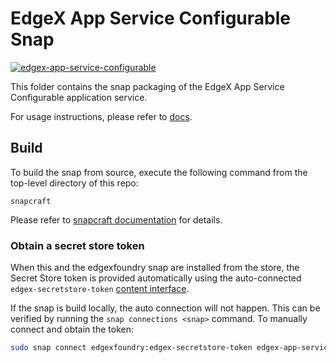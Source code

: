# EdgeX App Service Configurable Snap
[![edgex-app-service-configurable](https://snapcraft.io/edgex-app-service-configurable/badge.svg)](https://snapcraft.io/edgex-app-service-configurable)

This folder contains the snap packaging of the EdgeX App Service Configurable application service.

For usage instructions, please refer to [docs](https://docs.edgexfoundry.org/2.2/getting-started/Ch-GettingStartedSnapUsers/#app-service-configurable).

## Build
To build the snap from source, execute the following command from the top-level directory of this repo:
```
snapcraft
```

Please refer to [snapcraft documentation](https://snapcraft.io/docs) for details.

### Obtain a secret store token
When this and the edgexfoundry snap are installed from the store, the Secret Store token is provided automatically using the auto-connected `edgex-secretstore-token` [content interface](https://snapcraft.io/docs/content-interface).

If the snap is build locally, the auto connection will not happen. This can be verified by running the `snap connections <snap>` command. To manually connect and obtain the token:

```bash
sudo snap connect edgexfoundry:edgex-secretstore-token edgex-app-service-configurable:edgex-secretstore-token 
```
